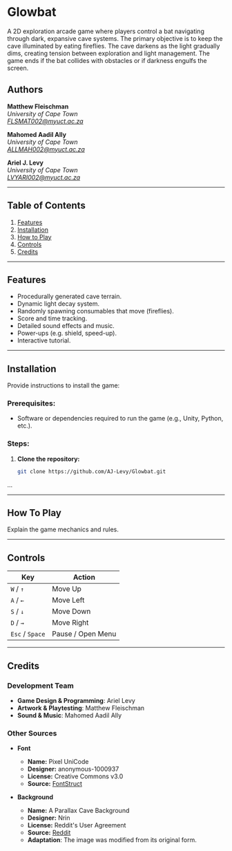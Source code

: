 # Glowbat

A 2D exploration arcade game where players control a bat navigating through dark, expansive cave systems. The primary objective is to keep the cave illuminated by eating fireflies. The cave darkens as the light gradually dims, creating tension between exploration and light management. The game ends if the bat collides with obstacles or if darkness engulfs the screen.

## Authors
**Matthew Fleischman**<br>
*University of Cape Town* <br>
*FLSMAT002@myuct.ac.za* 
<br>

**Mahomed Aadil Ally**<br>
*University of Cape Town* <br>
*ALLMAH002@myuct.ac.za* 
<br>

**Ariel J. Levy**<br>
*University of Cape Town* <br>
*LVYARI002@myuct.ac.za*
___

## **Table of Contents**

1. [Features](#features)
2. [Installation](#installation)
3. [How to Play](#how-to-play)
4. [Controls](#controls)
5. [Credits](#credits)

---

## **Features**

- Procedurally generated cave terrain.
- Dynamic light decay system.
- Randomly spawning consumables that move (fireflies).
- Score and time tracking.
- Detailed sound effects and music.
- Power-ups (e.g. shield, speed-up).
- Interactive tutorial.

---

## **Installation**

Provide instructions to install the game:

### Prerequisites:
- Software or dependencies required to run the game (e.g., Unity, Python, etc.).

### Steps:

1. **Clone the repository:**
   ```bash
   git clone https://github.com/AJ-Levy/Glowbat.git
   ```
...

---

## How To Play

Explain the game mechanics and rules.

---

## Controls

| Key            | Action                      |
|----------------|-----------------------------|
| `W` / `↑`      | Move Up                     |
| `A` / `←`      | Move Left                   |
| `S` / `↓`      | Move Down                   |
| `D` / `→`      | Move Right                  |
| `Esc` / `Space`| Pause / Open Menu           |

---

## Credits

### Development Team

- **Game Design & Programming**: Ariel Levy
- **Artwork & Playtesting**: Matthew Fleischman
- **Sound & Music**: Mahomed Aadil Ally

### Other Sources

- **Font**
   - **Name:** Pixel UniCode
   - **Designer:** anonymous-1000937
   - **License:** Creative Commons v3.0 
   - **Source:** [FontStruct](https://fontstruct.com/fontstructions/show/908795/pixel_unicode)
 
- **Background** 
  - **Name:** A Parallax Cave Background
   - **Designer:** Nrin
   - **License:** Reddit's User Agreement
   - **Source:** [Reddit]([https://fontstruct.com/fontstructions/show/908795/pixel_unicode](https://www.reddit.com/r/PixelArt/comments/61xvdq/ocwipcc_a_parallax_cave_background_i_made/))
   - **Adaptation**: The image was modified from its original form.

